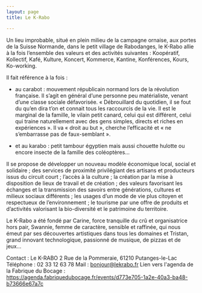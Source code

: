 ```yaml
---
layout: page
title: Le K-Rabo

---
```


Un lieu improbable, situé en plein milieu de la campagne ornaise, aux portes de la Suisse Normande, dans le petit village de Rabodanges, le K-Rabo allie à la fois l’ensemble des valeurs et des activités suivantes : Koopératif, Kollectif, Kafé, Kulture, Koncert, Kommerce, Kantine, Konférences, Kours, Ko-working.

Il fait référence à la fois :

- au carabot : mouvement républicain normand lors de la révolution française.  Il s’agit en général d’une personne peu matérialiste, venant d’une classe sociale défavorisée. « Débrouillard du quotidien, il se fout du qu’en dira t’on et connait tous les raccourcis de la vie. Il est le marginal de la famille, le vilain petit canard, celui qui est différent, celui qui traine naturellement avec des gens simples, directs et riches en expériences ». Il va « droit au but », cherche l’efficacité et « ne s’embarrasse pas de faux-semblant ».

- et au karabo : petit tambour égyptien mais aussi chouette hulotte ou encore insecte de la famille des coléoptères…

Il se propose de développer un nouveau modèle économique local, social et solidaire ; des services de proximité privilégiant des artisans et producteurs issus du circuit court ; l’accès à la culture ; la création par la mise à disposition de lieux de travail et de création ; des valeurs favorisant les échanges et la transmission des savoirs entre générations, cultures et milieux sociaux différents ; les usages d’un mode de vie plus citoyen et respectueux de l’environnement ; le tourisme par une offre de produits et d’activités valorisant la bio-diversité et le patrimoine du territoire.

Le K-Rabo a été fondé par Carine, force tranquille du crû et organisatrice hors pair, Swannie, femme de caractère, sensible et raffinée, qui nous émeut par ses découvertes artistiques dans tous les domaines et Tristan, grand innovant technologique, passionné de musique, de pizzas et de jeux... 

Contact : Le K-RABO 2 Rue de la Pommeraie, 61210 Putanges-le-Lac Téléphone : 02 33 12 63 78 Mail : bonjour@lekrabo.fr Lien vers l'agenda de la Fabrique du Bocage : https://agenda.fabriquedubocage.fr/events/d773e705-1a2e-40a3-ba48-b73666e67a7c 
